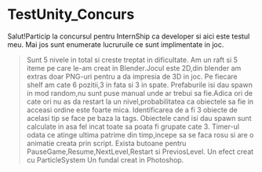 # TestUnity_Concurs

Salut!Particip la concursul pentru InternShip ca developer si aici este testul meu.
Mai jos sunt enumerate lucruruile ce sunt implimentate in joc.
>Sunt 5 nivele in total si creste treptat in dificultate.
>Am un raft si 5 iteme pe care le-am creat in Blender.Jocul este 2D,din blender am extras doar PNG-uri pentru a da impresia de 3D in joc.
>Pe fiecare shelf am cate 6 pozitii,3 in fata si 3 in spate.
>Prefaburile isi dau spawn in mod random,nu sunt puse manual unde ar trebui sa fie.Adica ori de cate ori nu as da restart la un nivel,probabilitatea ca obiectele sa fie in acceasi ordine este foarte mica.
>Identificarea de a fi 3 obiecte de acelasi tip se face pe baza la tags.
>Obiectele cand isi dau spawn sunt calculate in asa fel incat toate sa poata fi grupate cate 3.
>Timer-ul odata ce atinge ultima patrime din timp,incepe sa se faca rosu si are o animatie creata prin script.
>Exista butoane pentru PauseGame,Resume,NextLevel,Restart si PreviosLevel. 
>Un efect creat cu ParticleSystem
>Un fundal creat in Photoshop.
